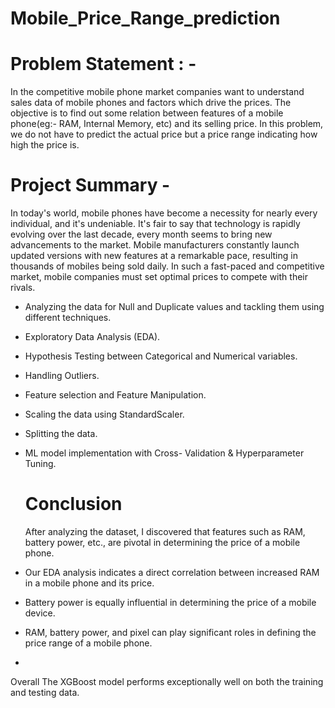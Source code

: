 # Mobile_Price_Range_prediction
# Problem Statement : -
In the competitive mobile phone market companies want to understand sales data of mobile phones and factors which drive the prices. The objective is to find out some relation between features of a mobile phone(eg:- RAM, Internal Memory, etc) and its selling price. In this problem, we do not have to predict the actual price but a price range indicating how high the price is.

# Project Summary -
In today's world, mobile phones have become a necessity for nearly every individual, and it's undeniable. It's fair to say that technology is rapidly evolving over the last decade, every month seems to bring new advancements to the market. Mobile manufacturers constantly launch updated versions with new features at a remarkable pace, resulting in thousands of mobiles being sold daily. In such a fast-paced and competitive market, mobile companies must set optimal prices to compete with their rivals.

- Analyzing the data for Null and Duplicate values and tackling them using different techniques.
- Exploratory Data Analysis (EDA).
- Hypothesis Testing between Categorical and Numerical variables.
- Handling Outliers.
- Feature selection and Feature Manipulation.
- Scaling the data using StandardScaler.
- Splitting the data.
- ML model implementation with Cross- Validation & Hyperparameter Tuning.

  # Conclusion
  After analyzing the dataset, I discovered that features such as RAM, battery power, etc., are pivotal in determining the price of a mobile phone.

- Our EDA analysis indicates a direct correlation between increased RAM in a mobile phone and its price.
- Battery power is equally influential in determining the price of a mobile device.
- RAM, battery power, and pixel can play significant roles in defining the price range of a mobile phone.
- 
Overall The XGBoost model performs exceptionally well on both the training and testing data.

